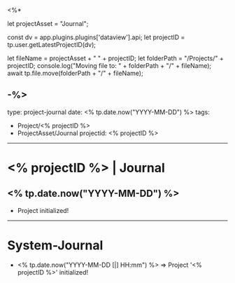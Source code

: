 <%*

let projectAsset = "Journal";

const dv = app.plugins.plugins['dataview'].api;
let projectID = tp.user.getLatestProjectID(dv);

let fileName = projectAsset + " " + projectID;
let folderPath = "/Projects/" + projectID;
console.log("Moving file to: " + folderPath + "/" + fileName);
await tp.file.move(folderPath + "/" + fileName);

-%>
---
type: project-journal
date: <% tp.date.now("YYYY-MM-DD") %>
tags:
  - Project/<% projectID %>
  - ProjectAsset/Journal
projectid: <% projectID %>
---
# <% projectID %> | Journal

## <% tp.date.now("YYYY-MM-DD") %>

- Project initialized!



---

# System-Journal

- <% tp.date.now("YYYY-MM-DD [|] HH:mm") %> => Project '<% projectID %>' initialized!